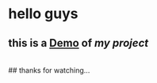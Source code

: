 # hello guys
## this is a [Demo](https://davidsh00.github.io/meetMe/) of ***my project***
<br>
## thanks for watching...
